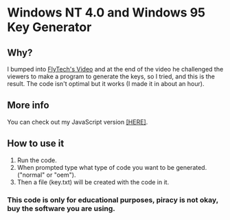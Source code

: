 # Windows NT 4.0 and Windows 95 Key Generator
## Why?
I bumped into [FlyTech's Video](https://youtu.be/3DCEeASKNDk) and at the end of the video he challenged the viewers to make a program to generate the keys, so I tried, and this is the result. The code isn't optimal but it works (I made it in about an hour).

## More info
You can check out my JavaScript version [[HERE]](https://github.com/nilaerdna/windows95keygen/).

## How to use it
1. Run the code.
2. When prompted type what type of code you want to be generated. ("normal" or "oem").
3. Then a file (key.txt) will be created with the code in it. 

### This code is only for educational purposes, piracy is not okay, buy the software you are using.
